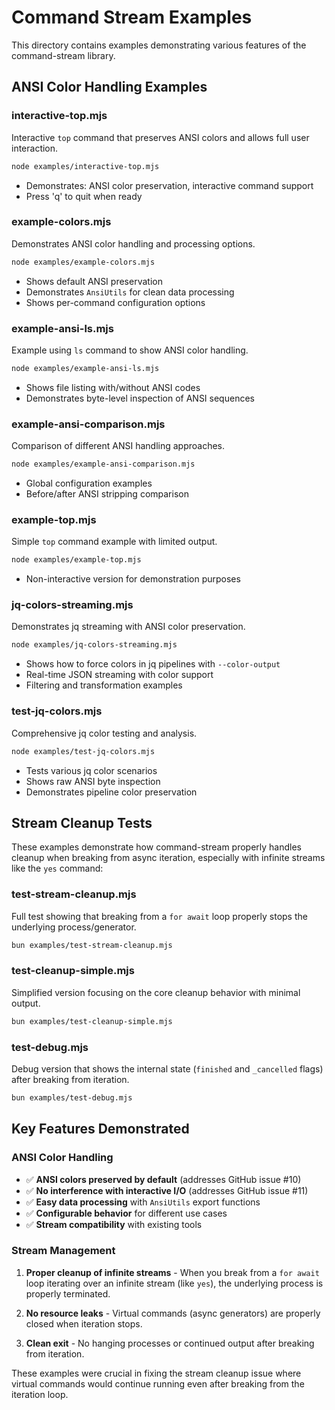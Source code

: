 # Command Stream Examples

This directory contains examples demonstrating various features of the command-stream library.

## ANSI Color Handling Examples

### **interactive-top.mjs** 
Interactive `top` command that preserves ANSI colors and allows full user interaction.
```bash
node examples/interactive-top.mjs
```
- Demonstrates: ANSI color preservation, interactive command support
- Press 'q' to quit when ready

### **example-colors.mjs**
Demonstrates ANSI color handling and processing options.
```bash
node examples/example-colors.mjs  
```
- Shows default ANSI preservation
- Demonstrates `AnsiUtils` for clean data processing
- Shows per-command configuration options

### **example-ansi-ls.mjs** 
Example using `ls` command to show ANSI color handling.
```bash
node examples/example-ansi-ls.mjs
```
- Shows file listing with/without ANSI codes
- Demonstrates byte-level inspection of ANSI sequences

### **example-ansi-comparison.mjs**
Comparison of different ANSI handling approaches.
```bash
node examples/example-ansi-comparison.mjs
```
- Global configuration examples
- Before/after ANSI stripping comparison

### **example-top.mjs**
Simple `top` command example with limited output.
```bash
node examples/example-top.mjs
```
- Non-interactive version for demonstration purposes

### **jq-colors-streaming.mjs**
Demonstrates jq streaming with ANSI color preservation.
```bash
node examples/jq-colors-streaming.mjs
```
- Shows how to force colors in jq pipelines with `--color-output`
- Real-time JSON streaming with color support
- Filtering and transformation examples

### **test-jq-colors.mjs**  
Comprehensive jq color testing and analysis.
```bash
node examples/test-jq-colors.mjs
```
- Tests various jq color scenarios
- Shows raw ANSI byte inspection
- Demonstrates pipeline color preservation

## Stream Cleanup Tests

These examples demonstrate how command-stream properly handles cleanup when breaking from async iteration, especially with infinite streams like the `yes` command:

### test-stream-cleanup.mjs
Full test showing that breaking from a `for await` loop properly stops the underlying process/generator.

```bash
bun examples/test-stream-cleanup.mjs
```

### test-cleanup-simple.mjs
Simplified version focusing on the core cleanup behavior with minimal output.

```bash
bun examples/test-cleanup-simple.mjs
```

### test-debug.mjs
Debug version that shows the internal state (`finished` and `_cancelled` flags) after breaking from iteration.

```bash
bun examples/test-debug.mjs
```

## Key Features Demonstrated

### ANSI Color Handling
- ✅ **ANSI colors preserved by default** (addresses GitHub issue #10)
- ✅ **No interference with interactive I/O** (addresses GitHub issue #11) 
- ✅ **Easy data processing** with `AnsiUtils` export functions
- ✅ **Configurable behavior** for different use cases
- ✅ **Stream compatibility** with existing tools

### Stream Management  
1. **Proper cleanup of infinite streams** - When you break from a `for await` loop iterating over an infinite stream (like `yes`), the underlying process is properly terminated.

2. **No resource leaks** - Virtual commands (async generators) are properly closed when iteration stops.

3. **Clean exit** - No hanging processes or continued output after breaking from iteration.

These examples were crucial in fixing the stream cleanup issue where virtual commands would continue running even after breaking from the iteration loop.